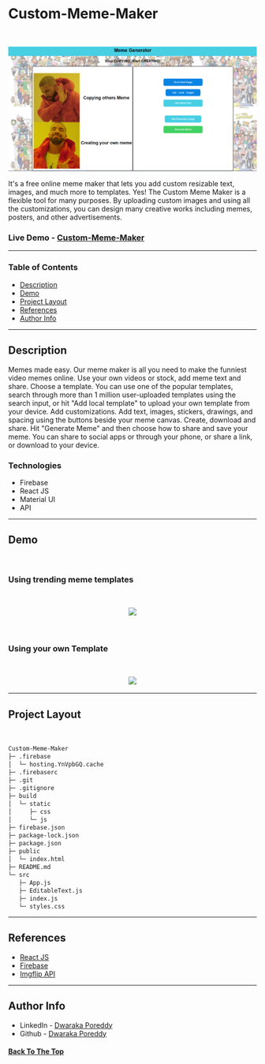 # Custom-Meme-Maker 
<br>

<p align="center">
  <img  src="demo.png" >  
</p>

It's a free online meme maker that lets you add custom resizable text, images, and much more to templates. Yes! The Custom Meme Maker is a flexible tool for many purposes. By uploading custom images and using all the customizations, you can design many creative works including memes, posters, and other advertisements.

### Live Demo - [Custom-Meme-Maker](https://custom-meme-maker.web.app/)

---

### Table of Contents

- [Description](#description)
- [Demo](#demo)
- [Project Layout](#project-layout)
- [References](#references)
- [Author Info](#author-info)

---

## Description

Memes made easy. Our meme maker is all you need to make the funniest video memes online. Use your own videos or stock, add meme text and share.
Choose a template. You can use one of the popular templates, search through more than 1 million user-uploaded templates using the search input, or hit "Add local template" to upload your own template from your device.
Add customizations. Add text, images, stickers, drawings, and spacing using the buttons beside your meme canvas.
Create, download and share. Hit "Generate Meme" and then choose how to share and save your meme. You can share to social apps or through your phone, or share a link, or download to your device.

### Technologies

- Firebase 
- React JS
- Material UI
- API

---


## Demo

<br>

### Using trending meme templates
<br>
<p align="center">
  <img  src="g1.gif" >  
</p>

<br>

### Using your own Template

<br/>
<p align="center">
  <img  src="g2.gif" >  
</p>


---

## Project Layout
<br />

```
Custom-Meme-Maker
├─ .firebase
│  └─ hosting.YnVpbGQ.cache
├─ .firebaserc
├─ .git
├─ .gitignore
├─ build
│  └─ static
│     ├─ css
│     └─ js
├─ firebase.json
├─ package-lock.json
├─ package.json
├─ public
│  └─ index.html
├─ README.md
└─ src
   ├─ App.js
   ├─ EditableText.js
   ├─ index.js
   └─ styles.css

```
---

## References

- [React JS](https://reactjs.org/)
- [Firebase](https://firebase.google.com/)
- [Imgflip API](https://imgflip.com/)

---

## Author Info

- LinkedIn - [Dwaraka Poreddy](https://www.linkedin.com/in/dwarakanath-reddy-poreddy-3bbb231b1/)
- Github - [Dwaraka Poreddy](https://github.com/Dwaraka-Poreddy)

#### [Back To The Top](#Custom-Meme-Maker )



